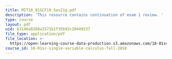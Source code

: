 ```yaml
---
title: MIT18_01SCF10_Ses21g.pdf
description: 'This resource contains continuation of exam 1 review. '
type: course
layout: pdf
uid: b3146a0288a1571b1f35b92c20449237
file_type: application/pdf
file_location: >-
  https://open-learning-course-data-production.s3.amazonaws.com/18-01sc-single-variable-calculus-fall-2010/b3146a0288a1571b1f35b92c20449237_MIT18_01SCF10_Ses21g.pdf
course_id: 18-01sc-single-variable-calculus-fall-2010
---
```

